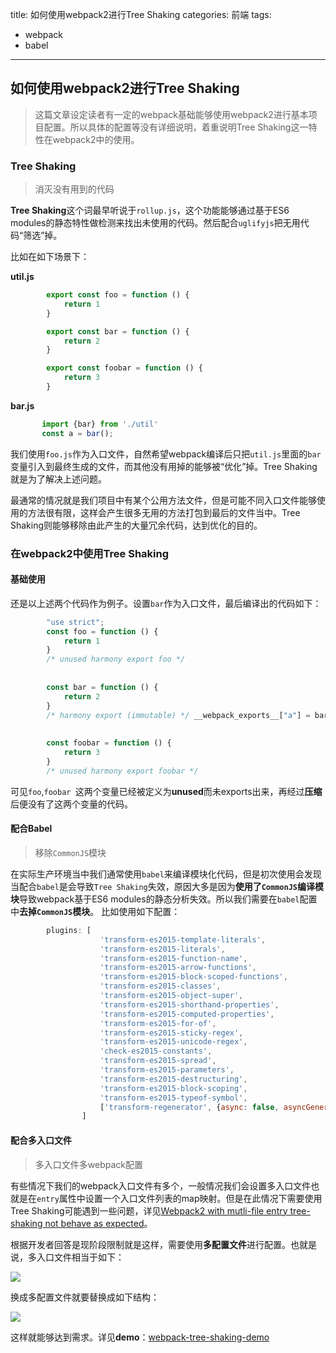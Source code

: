 title: 如何使用webpack2进行Tree Shaking
categories: 前端
tags:
  - webpack
  - babel
---

## 如何使用webpack2进行Tree Shaking

> 这篇文章设定读者有一定的webpack基础能够使用webpack2进行基本项目配置。所以具体的配置等没有详细说明，着重说明Tree Shaking这一特性在webpack2中的使用。

### Tree Shaking
> 消灭没有用到的代码

**Tree Shaking**这个词最早听说于`rollup.js`，这个功能能够通过基于ES6 modules的静态特性做检测来找出未使用的代码。然后配合`uglifyjs`把无用代码“筛选”掉。

<!-- more -->
比如在如下场景下：

**util.js**

```javascript
		export const foo = function () {
		    return 1
		}

		export const bar = function () {
		    return 2
		}

		export const foobar = function () {
		    return 3
		}
```
        
**bar.js**
    
```javascript
       import {bar} from './util'
       const a = bar();
```
       
我们使用`foo.js`作为入口文件，自然希望webpack编译后只把`util.js`里面的`bar`变量引入到最终生成的文件，而其他没有用掉的能够被“优化”掉。Tree Shaking就是为了解决上述问题。

最通常的情况就是我们项目中有某个公用方法文件，但是可能不同入口文件能够使用的方法很有限，这样会产生很多无用的方法打包到最后的文件当中。Tree Shaking则能够移除由此产生的大量冗余代码，达到优化的目的。

### 在webpack2中使用Tree Shaking

#### 基础使用
还是以上述两个代码作为例子。设置`bar`作为入口文件，最后编译出的代码如下：

```javascript
		"use strict";
		const foo = function () {
			return 1
		}
		/* unused harmony export foo */
		
		
		const bar = function () {
			return 2
		}
		/* harmony export (immutable) */ __webpack_exports__["a"] = bar;
		
		
		const foobar = function () {
			return 3
		}
		/* unused harmony export foobar */
```

可见`foo`,`foobar `这两个变量已经被定义为**unused**而未exports出来，再经过**压缩**后便没有了这两个变量的代码。

#### 配合Babel
> 移除`CommonJS`模块

在实际生产环境当中我们通常使用`babel`来编译模块化代码，但是初次使用会发现当配合`babel`是会导致`Tree Shaking`失效，原因大多是因为**使用了`CommonJS`编译模块**导致webpack基于ES6 modules的静态分析失效。所以我们需要在`babel`配置中**去掉`CommonJS`模块**。
比如使用如下配置：

```javascript
		plugins: [  
			        'transform-es2015-template-literals',  
			        'transform-es2015-literals',  
			        'transform-es2015-function-name',  
			        'transform-es2015-arrow-functions',  
			        'transform-es2015-block-scoped-functions',  
			        'transform-es2015-classes',  
			        'transform-es2015-object-super',  
			        'transform-es2015-shorthand-properties',  
			        'transform-es2015-computed-properties',  
			        'transform-es2015-for-of',  
			        'transform-es2015-sticky-regex',  
			        'transform-es2015-unicode-regex',  
			        'check-es2015-constants',  
			        'transform-es2015-spread',  
			        'transform-es2015-parameters',  
			        'transform-es2015-destructuring',  
			        'transform-es2015-block-scoping',  
			        'transform-es2015-typeof-symbol',  
			        ['transform-regenerator', {async: false, asyncGenerators: false}]
			    ]
```

#### 配合多入口文件
> 多入口文件多webpack配置

有些情况下我们的webpack入口文件有多个，一般情况我们会设置多入口文件也就是在`entry`属性中设置一个入口文件列表的map映射。但是在此情况下需要使用Tree Shaking可能遇到一些问题，详见[Webpack2 with mutli-file entry tree-shaking not behave as expected](https://github.com/webpack/webpack/issues/4353)。

根据开发者回答是现阶段限制就是这样，需要使用**多配置文件**进行配置。也就是说，多入口文件相当于如下：

![](https://img.kuaidadi.com/cms/img/upload_6c65d0dcb41eabff3e01245ca8fc671c.png)

换成多配置文件就要替换成如下结构：

![](https://img.kuaidadi.com/cms/img/upload_1b072a8f87a53e0ff08e16d7714b1068.png)

这样就能够达到需求。详见**demo**：[webpack-tree-shaking-demo](https://github.com/x-yao/webpack-tree-shaking-demo)


